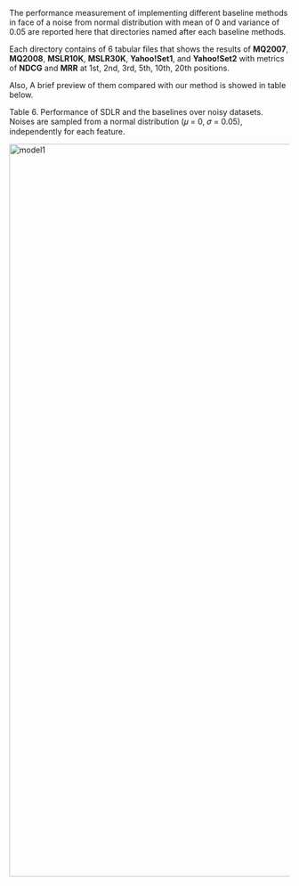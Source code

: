 The performance measurement of implementing different baseline methods in face of a noise from normal distribution with mean of 0 and variance of 0.05 are reported here that directories named after each baseline methods.

 Each directory contains of 6 tabular files that shows the results of <b>MQ2007</b>, <b>MQ2008</b>, <b>MSLR10K</b>, <b>MSLR30K</b>, <b>Yahoo!Set1</b>, and <b>Yahoo!Set2</b> with metrics of <b>NDCG</b> and <b>MRR</b> at 1st, 2nd, 3rd, 5th, 10th, 20th positions.

 Also, A brief preview of them compared with our method is showed in table below.

Table 6. Performance of SDLR and the baselines over noisy datasets. Noises are sampled from a normal
distribution (𝜇 = 0, 𝜎 = 0.05), independently for each feature.

<img width="1315" alt="model1" src="https://github.com/sanazkeshvari/Papers/assets/48029925/77ad8af5-5501-48d6-a35e-148ffd8e9e87">
